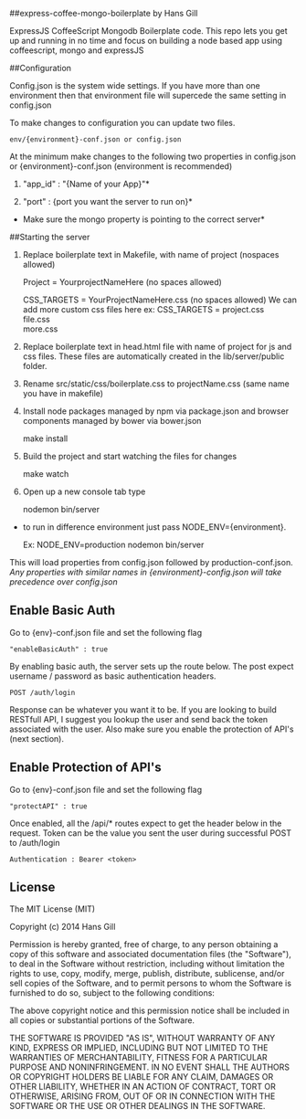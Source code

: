 
##express-coffee-mongo-boilerplate by Hans Gill

ExpressJS CoffeeScript Mongodb Boilerplate code. This repo lets you get up and running in no time and focus on building a node based app using coffeescript, mongo and expressJS

##Configuration

Config.json is the system wide settings. If you have more than one environment then that environment file will supercede the same setting in config.json

To make changes to configuration you can update two files.

    env/{environment}-conf.json or config.json

At the minimum make changes to the following two properties in config.json or {environment}-conf.json (environment is recommended)

1) "app_id" : "{Name of your App}"*

2) "port" : {port you want the server to run on}*

* Make sure the mongo property is pointing to the correct server*


##Starting the server

1) Replace boilerplate text in Makefile, with name of project (nospaces allowed)
    
    Project = YourprojectNameHere (no spaces allowed)

    CSS_TARGETS = YourProjectNameHere.css (no spaces allowed) We can add more custom css files here
    ex: CSS_TARGETS =   project.css \
                        file.css \
                        more.css

2) Replace boilerplate text in head.html file with name of project for js and css files. These files are automatically created in the lib/server/public folder.

    <link href="css/boilerplate.css" rel="stylesheet">
    <script src="js/boilerplate.build.js" type="text/javascript"></script>

3) Rename src/static/css/boilerplate.css to projectName.css (same name you have in makefile)

4) Install node packages managed by npm via package.json and browser components managed by bower via bower.json
  
    make install

5) Build the project and start watching the files for changes

    make watch

6) Open up a new console tab type
    
    nodemon bin/server

  * to run in difference environment just pass NODE_ENV={environment}.
  
    Ex: NODE_ENV=production nodemon bin/server

  This will load properties from config.json followed by production-conf.json. *Any properties with similar names in {environment}-config.json will take precedence over config.json*

## Enable Basic Auth

Go to {env}-conf.json file and set the following flag
    
    "enableBasicAuth" : true

By enabling basic auth, the server sets up the route below. The post expect username / password as basic authentication headers.
    
    POST /auth/login

Response can be whatever you want it to be. If you are looking to build RESTfull API, I suggest you lookup the user and send back the token associated with the user. Also make sure you enable the protection of API's (next section).

## Enable Protection of API's

Go to {env}-conf.json file and set the following flag
    
    "protectAPI" : true

Once enabled, all the /api/* routes expect to get the header below in the request. Token can be the value you sent the user during successful POST to /auth/login
    
    Authentication : Bearer <token>


## License 

The MIT License (MIT)

Copyright (c) 2014 Hans Gill

Permission is hereby granted, free of charge, to any person obtaining a copy
of this software and associated documentation files (the "Software"), to deal
in the Software without restriction, including without limitation the rights
to use, copy, modify, merge, publish, distribute, sublicense, and/or sell
copies of the Software, and to permit persons to whom the Software is
furnished to do so, subject to the following conditions:

The above copyright notice and this permission notice shall be included in
all copies or substantial portions of the Software.

THE SOFTWARE IS PROVIDED "AS IS", WITHOUT WARRANTY OF ANY KIND, EXPRESS OR
IMPLIED, INCLUDING BUT NOT LIMITED TO THE WARRANTIES OF MERCHANTABILITY,
FITNESS FOR A PARTICULAR PURPOSE AND NONINFRINGEMENT. IN NO EVENT SHALL THE
AUTHORS OR COPYRIGHT HOLDERS BE LIABLE FOR ANY CLAIM, DAMAGES OR OTHER
LIABILITY, WHETHER IN AN ACTION OF CONTRACT, TORT OR OTHERWISE, ARISING FROM,
OUT OF OR IN CONNECTION WITH THE SOFTWARE OR THE USE OR OTHER DEALINGS IN
THE SOFTWARE.